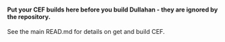 #### Put your CEF builds here before you build Dullahan - they are ignored by the repository.

See the main READ.md for details on get and build CEF. 
